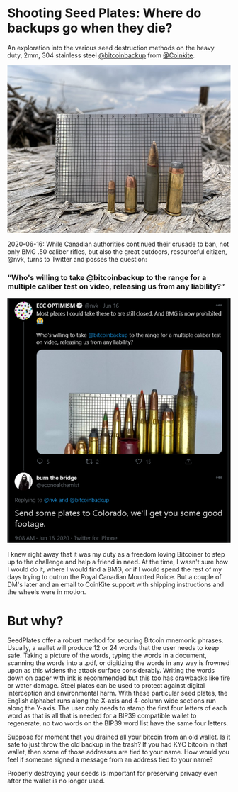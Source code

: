 # Shooting Seed Plates: Where do backups go when they die?
An exploration into the various seed destruction methods on the heavy duty, 2mm, 304 stainless steel [@bitcoinbackup](https://twitter.com/bitcoinbackup?lang=en) from [@Coinkite](https://twitter.com/coinkite?lang=en).

![](assets/1.jpg)

2020-06-16: While Canadian authorities continued their crusade to ban, not only BMG .50 caliber rifles, but also the great outdoors, resourceful citizen, @nvk, turns to Twitter and posses the question: 

### “Who's willing to take @bitcoinbackup to the range for a multiple caliber test on video, releasing us from any liability?”

<p align="center">
 <img src="assets/Post.png">
</p>

I knew right away that it was my duty as a freedom loving Bitcoiner to step up to the challenge and help a friend in need. At the time, I wasn't sure how I would do it, where I would find a BMG, or if I would spend the rest of my days trying to outrun the Royal Canadian Mounted Police. But a couple of DM's later and an email to CoinKite support with shipping instructions and the wheels were in motion.

# But why?
SeedPlates offer a robust method for securing Bitcoin mnemonic phrases. Usually, a wallet will produce 12 or 24 words that the user needs to keep safe. Taking a picture of the words, typing the words in a document, scanning the words into a .pdf, or digitizing the words in any way is frowned upon as this widens the attack surface considerably. Writing the words down on paper with ink is recommended but this too has drawbacks like fire or water damage. Steel plates can be used to protect against digital interception and environmental harm. With these particular seed plates, the English alphabet runs along the X-axis and 4-column wide sections run along the Y-axis. The user only needs to stamp the first four letters of each word as that is all that is needed for a BIP39 compatible wallet to regenerate, no two words on the BIP39 word list have the same four letters.  

Suppose for moment that you drained all your bitcoin from an old wallet. Is it safe to just throw the old backup in the trash? If you had KYC bitcoin in that wallet, then some of those addresses are tied to your name. How would you feel if someone signed a message from an address tied to your name?

Properly destroying your seeds is important for preserving privacy even after the wallet is no longer used. 
